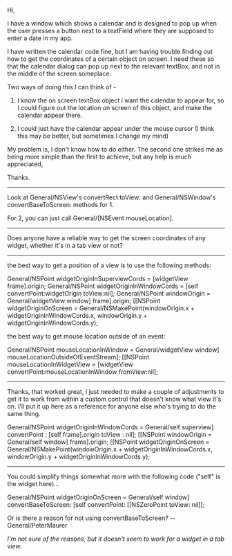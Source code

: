 

Hi,

I have a window which shows a calendar and is designed to pop up when the user presses a button next to a textField where they are supposed to enter a date in my app.

I have written the calendar code fine, but I am having trouble finding out how to get the coordinates of a certain object on screen. I need these so that the calendar dialog can pop up next to the relevant textBox, and not in the middle of the screen someplace.

Two ways of doing this I can think of -

1. I know the on screen textBox object i want the calendar to appear for, so I could figure out the location on screen of this object, and make the calendar appear there.

2. I could just have the calendar appear under the mouse cursor (I think this may be better, but sometimes I change my mind)

My problem is, I don't know how to do either. The second one strikes me as being more simple than the first to achieve, but any help is much appreciated,

Thanks.

----

Look at General/NSView's convertRect:toView: and General/NSWindow's convertBaseToScreen: methods for 1.

For 2, you can just call General/[NSEvent mouseLocation].

----

Does anyone have a reliable way to get the screen coordinates of any widget, whether it's in a tab view or not?

----

the best way to get a position of a view is to use the following methods:

    

General/NSPoint widgetOriginInSuperviewCords = [widgetView frame].origin;
General/NSPoint widgetOriginInWindowCords = [self convertPoint:widgetOrigin toView:nil];
General/NSPoint windowOrigin = General/widgetView window] frame].origin;
[[NSPoint widgetOriginOnScreen = General/NSMakePoint(windowOrigin.x + widgetOriginInWindowCords.x,
                                           windowOrigin.y + widgetOriginInWindowCords.y);


the best way to get mouse location outside of an event:

    

General/NSPoint mouseLocationInWindow = General/widgetView window] mouseLocationOutsideOfEventStream];
[[NSPoint mouseLocationInWidgetView = [widgetView convertPoint:mouseLocationInWindow fromView:nil];



----

Thanks, that worked great, I just needed to make a couple of adjustments to get it to work from within a custom control that doesn't know what view it's on. I'll put it up here as a reference for anyone else who's trying to do the same thing.

    
General/NSPoint widgetOriginInWindowCords = General/self superview] convertPoint : [self frame].origin toView : nil];
[[NSPoint windowOrigin = General/self window] frame].origin;
[[NSPoint widgetOriginOnScreen = General/NSMakePoint(windowOrigin.x + widgetOriginInWindowCords.x,
                                           windowOrigin.y + widgetOriginInWindowCords.y);


----

You could simplify things somewhat more with the following code ("self" is the widget here)...
    
General/NSPoint widgetOriginOnScreen = General/self window] convertBaseToScreen: [self convertPoint: [[NSZeroPoint toView: nil]];


Or is there a reason for not using convertBaseToScreen? --General/PeterMaurer

*I'm not sure of the reasons, but it doesn't seem to work for a widget in a tab view.*